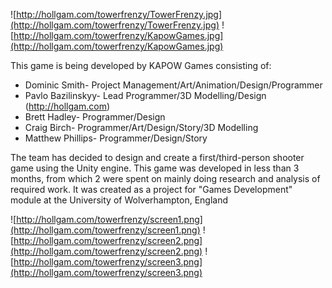 ![http://hollgam.com/towerfrenzy/TowerFrenzy.jpg](http://hollgam.com/towerfrenzy/TowerFrenzy.jpg) ![http://hollgam.com/towerfrenzy/KapowGames.jpg](http://hollgam.com/towerfrenzy/KapowGames.jpg)

This game is being developed by KAPOW Games consisting of:

  * Dominic Smith​- Project Management/Art/Animation/Design/Programmer
  * Pavlo Bazilinskyy​- Lead Programmer/3D Modelling/Design (http://hollgam.com)
  * Brett Hadley​- Programmer/Design
  * Craig Birch​- Programmer/Art/Design/Story/3D Modelling
  * Matthew Phillips​- Programmer/Design/Story

The team has decided to design and create a first/third-person shooter game using the Unity engine. This game was developed in less than 3 months, from which 2 were spent on mainly doing research and analysis of required work. It was created as a project for "Games Development" module at the University of Wolverhampton, England

![http://hollgam.com/towerfrenzy/screen1.png](http://hollgam.com/towerfrenzy/screen1.png)
![http://hollgam.com/towerfrenzy/screen2.png](http://hollgam.com/towerfrenzy/screen2.png)
![http://hollgam.com/towerfrenzy/screen3.png](http://hollgam.com/towerfrenzy/screen3.png)

